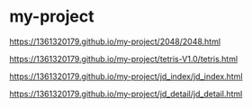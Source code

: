 # my-project

<https://1361320179.github.io/my-project/2048/2048.html>

https://1361320179.github.io/my-project/tetris-V1.0/tetris.html

https://1361320179.github.io/my-project/jd_index/jd_index.html

https://1361320179.github.io/my-project/jd_detail/jd_detail.html

